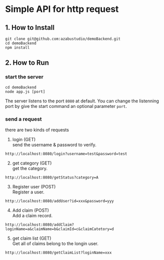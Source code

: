 # Simple API for http request

## 1. How to Install
```
git clone git@github.com:azabustudio/demoBackend.git
cd demoBackend
npm install
```

## 2. How to Run
### start the server
```
cd demoBackend
node app.js [port]
```
The server listens to the port `8080` at default.
You can change the listenning port by give the start command an optional parameter `port`.

### send a request
there are two kinds of requests

1. login (GET)<br>
send the username & password to verify.
```
http://localhost:8080/login?username=test&password=test
```

2. get category (GET)<br>
get the category.
```
http://localhost:8080/getStatus?category=A
```

3. Register user (POST)<br>
Register a user.
```
http://localhost:8080/addUser?id=xxx&password=yyy
```

4. Add claim (POST)<br>
Add a claim record.
```
http://localhost:8080/addClaim?loginName=a&claimName=b&claimId=c&claimCatetory=d
```

5. get claim list (GET)<br>
Get all of claims belong to the longin user.
```
http://localhost:8080/getClaimList?loginName=xxx
```
